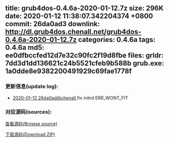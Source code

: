 title: grub4dos-0.4.6a-2020-01-12.7z
size: 296K
date: 2020-01-12 11:38:07.342204374 +0800
commit: 26da0ad3
downlink: http://dl.grub4dos.chenall.net/grub4dos-0.4.6a-2020-01-12.7z
categories: 0.4.6a
tags: 0.4.6a
md5: ee0dfbccfed12d7e32c90fc2f19d8fbe
files:
  grldr: 7dd3d1dd136621c24b5521cfeb9b588b
  grub.exe: 1a0dde8e9382200491929c69fae1778f
---

### 更新信息(update log):
  * [2020-01-12 26da0ad@chenall ](https://github.com/chenall/grub4dos/commit/26da0ad38b5dd6835f38406d427486abd67f2298)     fix initrd ERR_WONT_FIT


### 对应源码(sources):
  [查看源码(Browse source)](https://github.com/chenall/grub4dos/tree/26da0ad38b5dd6835f38406d427486abd67f2298)

  [下载源码(Download ZIP)](https://github.com/chenall/grub4dos/archive/26da0ad38b5dd6835f38406d427486abd67f2298.zip)
